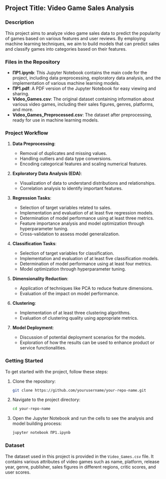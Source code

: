 ## Project Title: Video Game Sales Analysis

### Description

This project aims to analyze video game sales data to predict the popularity of games based on various features and user reviews. By employing machine learning techniques, we aim to build models that can predict sales and classify games into categories based on their features.

### Files in the Repository

- **ПР1.ipynb**: This Jupyter Notebook contains the main code for the project, including data preprocessing, exploratory data analysis, and the implementation of various machine learning models.
- **ПР1.pdf**: A PDF version of the Jupyter Notebook for easy viewing and sharing.
- **Video_Games.csv**: The original dataset containing information about various video games, including their sales figures, genres, platforms, and more.
- **Video_Games_Preprocessed.csv**: The dataset after preprocessing, ready for use in machine learning models.

### Project Workflow

1. **Data Preprocessing**:
   - Removal of duplicates and missing values.
   - Handling outliers and data type conversions.
   - Encoding categorical features and scaling numerical features.

2. **Exploratory Data Analysis (EDA)**:
   - Visualization of data to understand distributions and relationships.
   - Correlation analysis to identify important features.

3. **Regression Tasks**:
   - Selection of target variables related to sales.
   - Implementation and evaluation of at least five regression models.
   - Determination of model performance using at least three metrics.
   - Feature importance analysis and model optimization through hyperparameter tuning.
   - Cross-validation to assess model generalization.

4. **Classification Tasks**:
   - Selection of target variables for classification.
   - Implementation and evaluation of at least five classification models.
   - Determination of model performance using at least four metrics.
   - Model optimization through hyperparameter tuning.

5. **Dimensionality Reduction**:
   - Application of techniques like PCA to reduce feature dimensions.
   - Evaluation of the impact on model performance.

6. **Clustering**:
   - Implementation of at least three clustering algorithms.
   - Evaluation of clustering quality using appropriate metrics.

7. **Model Deployment**:
   - Discussion of potential deployment scenarios for the models.
   - Exploration of how the results can be used to enhance product or service functionalities.

### Getting Started

To get started with the project, follow these steps:

1. Clone the repository:
   ```bash
   git clone https://github.com/yourusername/your-repo-name.git
   ```
2. Navigate to the project directory:
   ```bash
   cd your-repo-name
   ```
3. Open the Jupyter Notebook and run the cells to see the analysis and model building process:
   ```bash
   jupyter notebook ПР1.ipynb
   ```

### Dataset

The dataset used in this project is provided in the `Video_Games.csv` file. It contains various attributes of video games such as name, platform, release year, genre, publisher, sales figures in different regions, critic scores, and user scores.

